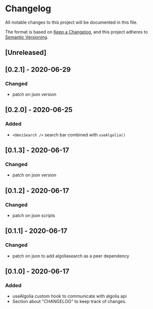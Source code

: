 # Changelog
All notable changes to this project will be documented in this file.

The format is based on [Keep a Changelog](https://keepachangelog.com/en/1.0.0/),
and this project adheres to [Semantic Versioning](https://semver.org/spec/v2.0.0.html).

## [Unreleased]

## [0.2.1] - 2020-06-29
### Changed
- patch on json version

## [0.2.0] - 2020-06-25
### Added
- `<OmniSearch />` search bar combined with `useAlgolia()`

## [0.1.3] - 2020-06-17
### Changed
- patch on json version

## [0.1.2] - 2020-06-17
### Changed
- patch on json scripts

## [0.1.1] - 2020-06-17
### Changed
- patch on json to add algoliasearch as a peer dependency

## [0.1.0] - 2020-06-17
### Added
- useAlgolia custom hook to communicate with algolia api
- Section about "CHANGELOG" to keep track of changes.

